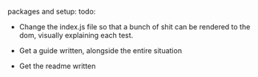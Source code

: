 packages and setup:
todo:
* Change the index.js file so that a bunch of shit can be rendered to the dom, visually explaining each test.
* Get a guide written, alongside the entire situation

* Get the readme written

